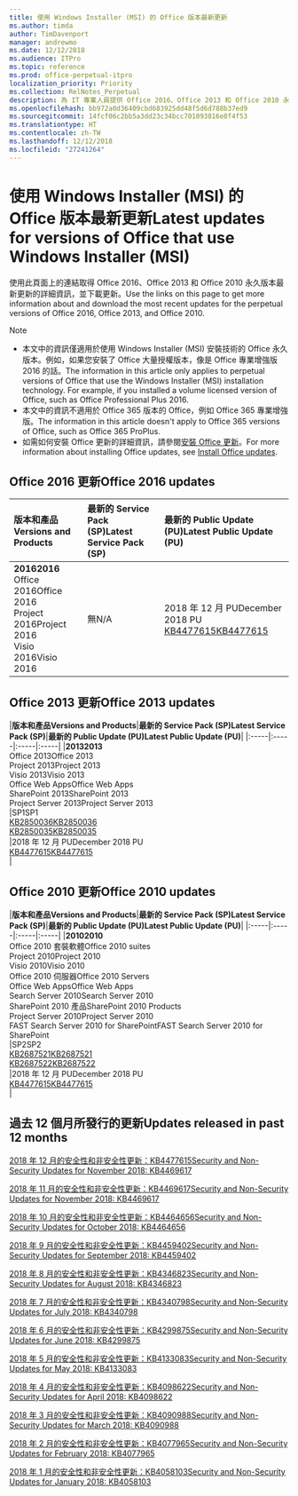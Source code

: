 ```yaml
---
title: 使用 Windows Installer (MSI) 的 Office 版本最新更新
ms.author: timda
author: TimDavenport
manager: andrewmo
ms.date: 12/12/2018
ms.audience: ITPro
ms.topic: reference
ms.prod: office-perpetual-itpro
localization_priority: Priority
ms.collection: RelNotes_Perpetual
description: 為 IT 專業人員提供 Office 2016、Office 2013 和 Office 2010 永久版本的最新更新資訊連結
ms.openlocfilehash: bb972a0d36409cbd683925dd48f5d6d788b37ed9
ms.sourcegitcommit: 14fcf06c2bb5a3dd23c34bcc701093816e8f4f53
ms.translationtype: HT
ms.contentlocale: zh-TW
ms.lasthandoff: 12/12/2018
ms.locfileid: "27241264"
---
```

# <a name="latest-updates-for-versions-of-office-that-use-windows-installer-msi"></a><span data-ttu-id="1bfc6-103">使用 Windows Installer (MSI) 的 Office 版本最新更新</span><span class="sxs-lookup"><span data-stu-id="1bfc6-103">Latest updates for versions of Office that use Windows Installer (MSI)</span></span>

<span data-ttu-id="1bfc6-104">使用此頁面上的連結取得 Office 2016、Office 2013 和 Office 2010 永久版本最新更新的詳細資訊，並下載更新。</span><span class="sxs-lookup"><span data-stu-id="1bfc6-104">Use the links on this page to get more information about and download the most recent updates for the perpetual versions of Office 2016, Office 2013, and Office 2010.</span></span>
  
 
> [!NOTE]
> - <span data-ttu-id="1bfc6-p101">本文中的資訊僅適用於使用 Windows Installer (MSI) 安裝技術的 Office 永久版本。例如，如果您安裝了 Office 大量授權版本，像是 Office 專業增強版 2016 的話。</span><span class="sxs-lookup"><span data-stu-id="1bfc6-p101">The information in this article only applies to perpetual versions of Office that use the Windows Installer (MSI) installation technology. For example, if you installed a volume licensed version of Office, such as Office Professional Plus 2016.</span></span>
> - <span data-ttu-id="1bfc6-107">本文中的資訊不適用於 Office 365 版本的 Office，例如 Office 365 專業增強版。</span><span class="sxs-lookup"><span data-stu-id="1bfc6-107">The information in this article doesn't apply to Office 365 versions of Office, such as Office 365 ProPlus.</span></span>
> - <span data-ttu-id="1bfc6-108">如需如何安裝 Office 更新的詳細資訊，請參閱[安裝 Office 更新](https://support.office.com/article/2ab296f3-7f03-43a2-8e50-46de917611c5)。</span><span class="sxs-lookup"><span data-stu-id="1bfc6-108">For more information about installing Office updates, see [Install Office updates](https://support.office.com/article/2ab296f3-7f03-43a2-8e50-46de917611c5).</span></span> 


## <a name="office-2016-updates"></a><span data-ttu-id="1bfc6-109">Office 2016 更新</span><span class="sxs-lookup"><span data-stu-id="1bfc6-109">Office 2016 updates</span></span>

|<span data-ttu-id="1bfc6-110">**版本和產品**</span><span class="sxs-lookup"><span data-stu-id="1bfc6-110">**Versions and Products**</span></span>|<span data-ttu-id="1bfc6-111">**最新的 Service Pack (SP)**</span><span class="sxs-lookup"><span data-stu-id="1bfc6-111">**Latest Service Pack (SP)**</span></span>|<span data-ttu-id="1bfc6-112">**最新的 Public Update (PU)**</span><span class="sxs-lookup"><span data-stu-id="1bfc6-112">**Latest Public Update (PU)**</span></span>|
|:-----|:-----|:-----|
|<span data-ttu-id="1bfc6-113">**2016**</span><span class="sxs-lookup"><span data-stu-id="1bfc6-113">**2016**</span></span> <br/> <span data-ttu-id="1bfc6-114">Office 2016</span><span class="sxs-lookup"><span data-stu-id="1bfc6-114">Office 2016</span></span>  <br/> <span data-ttu-id="1bfc6-115">Project 2016</span><span class="sxs-lookup"><span data-stu-id="1bfc6-115">Project 2016</span></span>  <br/> <span data-ttu-id="1bfc6-116">Visio 2016</span><span class="sxs-lookup"><span data-stu-id="1bfc6-116">Visio 2016</span></span>  <br/> |<span data-ttu-id="1bfc6-117">無</span><span class="sxs-lookup"><span data-stu-id="1bfc6-117">N/A</span></span>  <br/> |<span data-ttu-id="1bfc6-118">2018 年 12 月 PU</span><span class="sxs-lookup"><span data-stu-id="1bfc6-118">December 2018 PU</span></span>  <br/> [<span data-ttu-id="1bfc6-119">KB4477615</span><span class="sxs-lookup"><span data-stu-id="1bfc6-119">KB4477615</span></span>](https://support.microsoft.com/help/4477615) <br/> |
   
## <a name="office-2013-updates"></a><span data-ttu-id="1bfc6-120">Office 2013 更新</span><span class="sxs-lookup"><span data-stu-id="1bfc6-120">Office 2013 updates</span></span>

|<span data-ttu-id="1bfc6-121">**版本和產品**</span><span class="sxs-lookup"><span data-stu-id="1bfc6-121">**Versions and Products**</span></span>|<span data-ttu-id="1bfc6-122">**最新的 Service Pack (SP)**</span><span class="sxs-lookup"><span data-stu-id="1bfc6-122">**Latest Service Pack (SP)**</span></span>|<span data-ttu-id="1bfc6-123">**最新的 Public Update (PU)**</span><span class="sxs-lookup"><span data-stu-id="1bfc6-123">**Latest Public Update (PU)**</span></span>|
|:-----|:-----|:-----|:-----|
|<span data-ttu-id="1bfc6-124">**2013**</span><span class="sxs-lookup"><span data-stu-id="1bfc6-124">**2013**</span></span> <br/> <span data-ttu-id="1bfc6-125">Office 2013</span><span class="sxs-lookup"><span data-stu-id="1bfc6-125">Office 2013</span></span>  <br/> <span data-ttu-id="1bfc6-126">Project 2013</span><span class="sxs-lookup"><span data-stu-id="1bfc6-126">Project 2013</span></span>  <br/> <span data-ttu-id="1bfc6-127">Visio 2013</span><span class="sxs-lookup"><span data-stu-id="1bfc6-127">Visio 2013</span></span>  <br/> <span data-ttu-id="1bfc6-128">Office Web Apps</span><span class="sxs-lookup"><span data-stu-id="1bfc6-128">Office Web Apps</span></span>  <br/> <span data-ttu-id="1bfc6-129">SharePoint 2013</span><span class="sxs-lookup"><span data-stu-id="1bfc6-129">SharePoint 2013</span></span>  <br/> <span data-ttu-id="1bfc6-130">Project Server 2013</span><span class="sxs-lookup"><span data-stu-id="1bfc6-130">Project Server 2013</span></span>  <br/> |<span data-ttu-id="1bfc6-131">SP1</span><span class="sxs-lookup"><span data-stu-id="1bfc6-131">SP1</span></span> <br/> [<span data-ttu-id="1bfc6-132">KB2850036</span><span class="sxs-lookup"><span data-stu-id="1bfc6-132">KB2850036</span></span>](https://support.microsoft.com/kb/2850036) <br/>[<span data-ttu-id="1bfc6-133">KB2850035</span><span class="sxs-lookup"><span data-stu-id="1bfc6-133">KB2850035</span></span>](https://support.microsoft.com/kb/2850035) <br/> |<span data-ttu-id="1bfc6-134">2018 年 12 月 PU</span><span class="sxs-lookup"><span data-stu-id="1bfc6-134">December 2018 PU</span></span>  <br/> [<span data-ttu-id="1bfc6-135">KB4477615</span><span class="sxs-lookup"><span data-stu-id="1bfc6-135">KB4477615</span></span>](https://support.microsoft.com/help/4477615) <br/> |
   
## <a name="office-2010-updates"></a><span data-ttu-id="1bfc6-136">Office 2010 更新</span><span class="sxs-lookup"><span data-stu-id="1bfc6-136">Office 2010 updates</span></span>

|<span data-ttu-id="1bfc6-137">**版本和產品**</span><span class="sxs-lookup"><span data-stu-id="1bfc6-137">**Versions and Products**</span></span>|<span data-ttu-id="1bfc6-138">**最新的 Service Pack (SP)**</span><span class="sxs-lookup"><span data-stu-id="1bfc6-138">**Latest Service Pack (SP)**</span></span>|<span data-ttu-id="1bfc6-139">**最新的 Public Update (PU)**</span><span class="sxs-lookup"><span data-stu-id="1bfc6-139">**Latest Public Update (PU)**</span></span>|
|:-----|:-----|:-----|:-----|
|<span data-ttu-id="1bfc6-140">**2010**</span><span class="sxs-lookup"><span data-stu-id="1bfc6-140">**2010**</span></span> <br/> <span data-ttu-id="1bfc6-141">Office 2010 套裝軟體</span><span class="sxs-lookup"><span data-stu-id="1bfc6-141">Office 2010 suites</span></span>  <br/> <span data-ttu-id="1bfc6-142">Project 2010</span><span class="sxs-lookup"><span data-stu-id="1bfc6-142">Project 2010</span></span>  <br/> <span data-ttu-id="1bfc6-143">Visio 2010</span><span class="sxs-lookup"><span data-stu-id="1bfc6-143">Visio 2010</span></span>  <br/> <span data-ttu-id="1bfc6-144">Office 2010 伺服器</span><span class="sxs-lookup"><span data-stu-id="1bfc6-144">Office 2010 Servers</span></span>  <br/> <span data-ttu-id="1bfc6-145">Office Web Apps</span><span class="sxs-lookup"><span data-stu-id="1bfc6-145">Office Web Apps</span></span>  <br/> <span data-ttu-id="1bfc6-146">Search Server 2010</span><span class="sxs-lookup"><span data-stu-id="1bfc6-146">Search Server 2010</span></span>  <br/> <span data-ttu-id="1bfc6-147">SharePoint 2010 產品</span><span class="sxs-lookup"><span data-stu-id="1bfc6-147">SharePoint 2010 Products</span></span>  <br/> <span data-ttu-id="1bfc6-148">Project Server 2010</span><span class="sxs-lookup"><span data-stu-id="1bfc6-148">Project Server 2010</span></span>  <br/> <span data-ttu-id="1bfc6-149">FAST Search Server 2010 for SharePoint</span><span class="sxs-lookup"><span data-stu-id="1bfc6-149">FAST Search Server 2010 for SharePoint</span></span>  <br/> |<span data-ttu-id="1bfc6-150">SP2</span><span class="sxs-lookup"><span data-stu-id="1bfc6-150">SP2</span></span> <br/>[<span data-ttu-id="1bfc6-151">KB2687521</span><span class="sxs-lookup"><span data-stu-id="1bfc6-151">KB2687521</span></span>](https://support.microsoft.com/kb/2687521) <br/> [<span data-ttu-id="1bfc6-152">KB2687522</span><span class="sxs-lookup"><span data-stu-id="1bfc6-152">KB2687522</span></span>](https://support.microsoft.com/kb/2687522) <br/> |<span data-ttu-id="1bfc6-153">2018 年 12 月 PU</span><span class="sxs-lookup"><span data-stu-id="1bfc6-153">December 2018 PU</span></span> <br/>[<span data-ttu-id="1bfc6-154">KB4477615</span><span class="sxs-lookup"><span data-stu-id="1bfc6-154">KB4477615</span></span>](https://support.microsoft.com/help/4477615) <br/>|
   

   
## <a name="updates-released-in-past-12-months"></a><span data-ttu-id="1bfc6-155">過去 12 個月所發行的更新</span><span class="sxs-lookup"><span data-stu-id="1bfc6-155">Updates released in past 12 months</span></span>

[<span data-ttu-id="1bfc6-156">2018 年 12 月的安全性和非安全性更新：KB4477615</span><span class="sxs-lookup"><span data-stu-id="1bfc6-156">Security and Non-Security Updates for November 2018: KB4469617</span></span>](https://support.microsoft.com/help/4477615)

[<span data-ttu-id="1bfc6-157">2018 年 11 月的安全性和非安全性更新：KB4469617</span><span class="sxs-lookup"><span data-stu-id="1bfc6-157">Security and Non-Security Updates for November 2018: KB4469617</span></span>](https://support.microsoft.com/help/4469617)

[<span data-ttu-id="1bfc6-158">2018 年 10 月的安全性和非安全性更新：KB4464656</span><span class="sxs-lookup"><span data-stu-id="1bfc6-158">Security and Non-Security Updates for October 2018: KB4464656</span></span>](https://support.microsoft.com/help/4464656)

[<span data-ttu-id="1bfc6-159">2018 年 9 月的安全性和非安全性更新：KB4459402</span><span class="sxs-lookup"><span data-stu-id="1bfc6-159">Security and Non-Security Updates for September 2018: KB4459402</span></span>](https://support.microsoft.com/help/4459402) 

[<span data-ttu-id="1bfc6-160">2018 年 8 月的安全性和非安全性更新：KB4346823</span><span class="sxs-lookup"><span data-stu-id="1bfc6-160">Security and Non-Security Updates for August 2018: KB4346823</span></span>](https://support.microsoft.com/help/4346823)   

[<span data-ttu-id="1bfc6-161">2018 年 7 月的安全性和非安全性更新：KB4340798</span><span class="sxs-lookup"><span data-stu-id="1bfc6-161">Security and Non-Security Updates for July 2018: KB4340798</span></span>](https://support.microsoft.com/help/4340798)   

[<span data-ttu-id="1bfc6-162">2018 年 6 月的安全性和非安全性更新：KB4299875</span><span class="sxs-lookup"><span data-stu-id="1bfc6-162">Security and Non-Security Updates for June 2018: KB4299875</span></span>](https://support.microsoft.com/help/4299875)  

[<span data-ttu-id="1bfc6-163">2018 年 5 月的安全性和非安全性更新：KB4133083</span><span class="sxs-lookup"><span data-stu-id="1bfc6-163">Security and Non-Security Updates for May 2018: KB4133083 </span></span>](https://support.microsoft.com/zh-TW/help/4133083)
  
[<span data-ttu-id="1bfc6-164">2018 年 4 月的安全性和非安全性更新：KB4098622</span><span class="sxs-lookup"><span data-stu-id="1bfc6-164">Security and Non-Security Updates for April 2018: KB4098622</span></span>](https://support.microsoft.com/zh-TW/help/4098622) 
  
[<span data-ttu-id="1bfc6-165">2018 年 3 月的安全性和非安全性更新：KB4090988</span><span class="sxs-lookup"><span data-stu-id="1bfc6-165">Security and Non-Security Updates for March 2018: KB4090988</span></span>](https://support.microsoft.com/zh-TW/help/4090988)  
  
[<span data-ttu-id="1bfc6-166">2018 年 2 月的安全性和非安全性更新：KB4077965</span><span class="sxs-lookup"><span data-stu-id="1bfc6-166">Security and Non-Security Updates for February 2018: KB4077965</span></span>](https://support.microsoft.com/help/4077965)  
  
[<span data-ttu-id="1bfc6-167">2018 年 1 月的安全性和非安全性更新：KB4058103</span><span class="sxs-lookup"><span data-stu-id="1bfc6-167">Security and Non-Security Updates for January 2018: KB4058103</span></span>](https://support.microsoft.com/help/4058103)   
  

